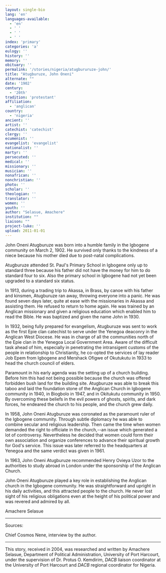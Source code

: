 ```yaml
---
layout: single-bio
lang: 'en'
languages-available:
  - 'en'
  - ' '
  - ' '
  - ' '
index: 'primary'
categories: 'a'
eulogy: ''
history: ''
memory: ''
obituary: ''
permalink: '/stories/nigeria/atugbururuze-john/'
title: "Atugburuze, John Oneni"
alternate: ""
date: '1902'
century:
  - '20th'
tradition: 'protestant'
affiliation:
  - 'anglican'
country:
  - 'nigeria'
ancient: ''
artist: ''
catechist: 'catechist'
clergy: ''
ecumenist: ''
evangelist: 'evangelist'
nationalist: ''
martyr: ''
persecuted: ''
medical: ''
missionary: ''
musician: ''
nonafrican: ''
nonchristian: ''
photo: ''
scholar: ''
theologian: ''
translator: ''
women: ''
youth: ''
author: "Selasue, Amachere"
institution: ""
liaison: ""
project-luke: ''
upload: 2011-01-01
---
```




John Oneni Atugburuze was born into a humble family in the Igbogene community on March 2, 1902. He survived only thanks to the kindness of a niece because his mother died due to post-natal complications.

Atugburuze attended St. Paul's Primary School in Igbogene only up to standard three because his father did not have the money for him to do standard four to six.  Also the primary school in Igbogene had not yet been upgraded to a standard six status.

In 1913, during a trading trip to Akassa, in Brass, by canoe with his father and kinsmen, Atugburuze ran away, throwing everyone into a panic. He was found seven days later, quite at ease with the missionaries in Akassa and assisting them. He refused to return to home again. He was trained by an Anglican missionary and given a religious education which enabled him to read the Bible. He was baptized and given the name John in 1930.

In 1932, being fully prepared for evangelism, Atugburuze was sent to work as the first Epie clan catechist to serve under the Yenegoa deaconry in the Anglican West Diocese. He was in charge of all the communities north of the Epie clan in the Yenegoa Local Government Area.  Aware of the difficult task ahead of him, especially in penetrating the intransigent customs of the people in relationship to Christianity, he co-opted the services of lay reader Job Epem from Igbogene and Mershack Ofigwe of Okutukutu in 1933 to head the church council of elders.

Paramount in his early agenda was the setting up of a church building.  Before him this had not being possible because the church was offered forbidden bush land for the building site. Atugburuze was able to break this taboo and laid the foundation stone of the Anglican Church in Igbogene community in 1940, in Biogbolo in 1947, and in Okitukutu community in 1950.  By overcoming these beliefs in the evil powers of ghosts, spirits, and dark forces, he endeared the church to his people, and the church grew daily.

In 1958, John Oneni Atugburuze was coronated as the paramount ruler of the Igbogene community. Through subtle diplomacy he was able to combine secular and religious leadership. Then came the time when women demanded the right to officiate in the church,--an issue which generated a lot of controversy. Nevertheless he decided that women could form their own association and organize conferences to advance their spiritual growth for God's service. This issue was later referred to the headquarters at Yenegoa and the same verdict was given in 1961.

In 1963, John Oneni Atugburuze recommended Henry Ovieya Uzor to the authorities to study abroad in London under the sponsorship of the Anglican Church.

John Oneni Atugburuze played a key role in establishing the Anglican church in the Igbogene community. He was straightforward and upright in his daily activities, and this attracted people to the church. He never lost sight of his religious obligations even at the height of his political power and was revered and admired by all.

Amachere Selasue

---

Sources:

Chief Cosmos Nene, interview by the author.

---

This story, received in 2004, was researched and written by Amachere Selasue, Department of Political Administration, University of Port Harcourt, under the supervision of Dr. Protus O. Kemdirim, *DACB* liaison coordinator at the University of Port Harcourt and *DACB* regional coordinator for Nigeria.

